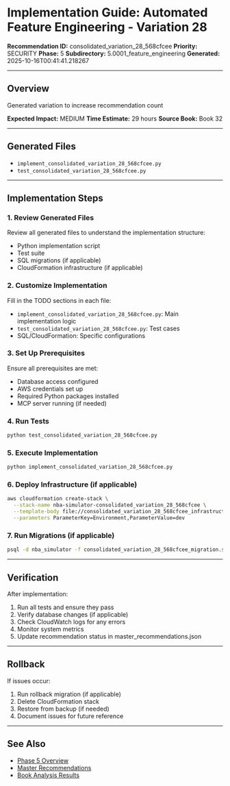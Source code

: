# Implementation Guide: Automated Feature Engineering - Variation 28

**Recommendation ID:** consolidated_variation_28_568cfcee
**Priority:** SECURITY
**Phase:** 5
**Subdirectory:** 5.0001_feature_engineering
**Generated:** 2025-10-16T00:41:41.218267

---

## Overview

Generated variation to increase recommendation count

**Expected Impact:** MEDIUM
**Time Estimate:** 29 hours
**Source Book:** Book 32

---

## Generated Files

- `implement_consolidated_variation_28_568cfcee.py`
- `test_consolidated_variation_28_568cfcee.py`

---

## Implementation Steps

### 1. Review Generated Files

Review all generated files to understand the implementation structure:
- Python implementation script
- Test suite
- SQL migrations (if applicable)
- CloudFormation infrastructure (if applicable)

### 2. Customize Implementation

Fill in the TODO sections in each file:
- `implement_consolidated_variation_28_568cfcee.py`: Main implementation logic
- `test_consolidated_variation_28_568cfcee.py`: Test cases
- SQL/CloudFormation: Specific configurations

### 3. Set Up Prerequisites

Ensure all prerequisites are met:
- Database access configured
- AWS credentials set up
- Required Python packages installed
- MCP server running (if needed)

### 4. Run Tests

```bash
python test_consolidated_variation_28_568cfcee.py
```

### 5. Execute Implementation

```bash
python implement_consolidated_variation_28_568cfcee.py
```

### 6. Deploy Infrastructure (if applicable)

```bash
aws cloudformation create-stack \
  --stack-name nba-simulator-consolidated_variation_28_568cfcee \
  --template-body file://consolidated_variation_28_568cfcee_infrastructure.yaml \
  --parameters ParameterKey=Environment,ParameterValue=dev
```

### 7. Run Migrations (if applicable)

```bash
psql -d nba_simulator -f consolidated_variation_28_568cfcee_migration.sql
```

---

## Verification

After implementation:
1. Run all tests and ensure they pass
2. Verify database changes (if applicable)
3. Check CloudWatch logs for any errors
4. Monitor system metrics
5. Update recommendation status in master_recommendations.json

---

## Rollback

If issues occur:
1. Run rollback migration (if applicable)
2. Delete CloudFormation stack
3. Restore from backup (if needed)
4. Document issues for future reference

---

## See Also

- [Phase 5 Overview](/Users/ryanranft/nba-simulator-aws/docs/phases/phase_5/)
- [Master Recommendations](/Users/ryanranft/nba-mcp-synthesis/analysis_results/master_recommendations.json)
- [Book Analysis Results](/Users/ryanranft/nba-mcp-synthesis/analysis_results/)
